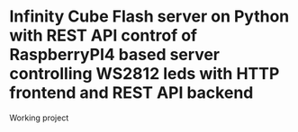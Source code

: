 # Infinity Cube Flash server on Python with REST API controf of RaspberryPI4 based server controlling WS2812 leds with HTTP frontend and REST API backend
Working project
